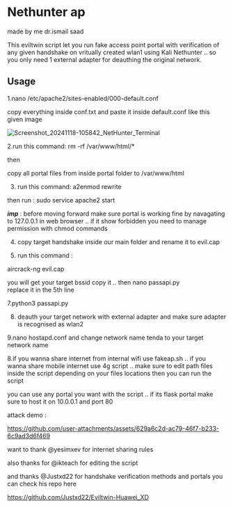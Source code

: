 # Nethunter ap #
made by me dr.ismail saad

This eviltwin script let you run fake access point portal with verification of any given handshake on vritually created wlan1 using Kali Nethunter .. so you only need 1 external adapter for deauthing the original network.


## Usage ##

1.nano /etc/apache2/sites-enabled/000-default.conf

copy everything inside conf.txt and paste it inside default.conf like this given image

![Screenshot_20241118-105842_NetHunter_Terminal](https://github.com/user-attachments/assets/04756c79-7b68-40a1-812a-e0992d694d30)

2.run this command:
rm -rf /var/www/html/*

then

copy all portal files from inside portal folder to /var/www/html

3. run this command: 
a2enmod rewrite 

then 
run : sudo service apache2 start 

***imp*** : before moving forward make sure portal is working fine by navagating to 127.0.0.1 in web browser .. if it show forbidden you need to manage permission with chmod commands

4. copy target handshake inside our main folder and rename it to evil.cap

5. run this command :

aircrack-ng evil.cap
 
you will get your target bssid copy it .. 
then 
nano passapi.py  
replace it in the 5th line 

7.python3 passapi.py

8. deauth your target network with external adapter and make sure adapter is recognised as wlan2

9.nano hostapd.conf and change network name tenda to your target network name

8.if you wanna share internet from internal wifi use fakeap.sh .. if you wanna share mobile internet use 4g script .. make sure to edit path files inside the script depending on your files locations then you can run the script

you can use any portal you want with the script .. if its flask portal make sure to host it on 10.0.0.1 and port 80

attack demo :

https://github.com/user-attachments/assets/629a6c2d-ac79-46f7-b233-6c9ad3d6f469


want to thank @yesimxev for internet sharing rules

also thanks for @ikteach for editing the script

and thanks @Justxd22 for handshake
verification methods and portals you can check his repo here

https://github.com/Justxd22/Eviltwin-Huawei_XD
